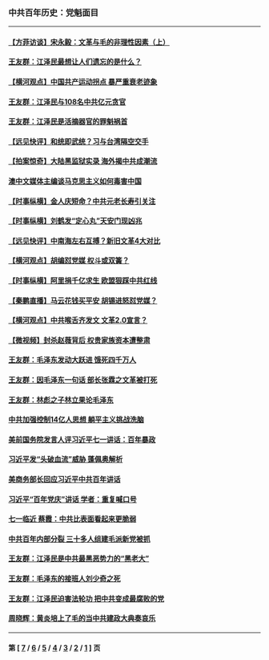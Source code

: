 ### 中共百年历史：党魁面目
---
#### [【方菲访谈】宋永毅：文革与毛的非理性因素（上）](../../pages/nf1176107/n13469956.md?04220430) 
#### [王友群：江泽民最想让人们遗忘的是什么？](../../pages/nf1176107/n13408949.md?04220430) 
#### [【横河观点】中国共产运动拐点 暴严重衰老迹象](../../pages/nf1176107/n13388333.md?04220430) 
#### [王友群：江泽民与108名中共亿元贪官](../../pages/nf1176107/n13352358.md?04220430) 
#### [王友群：江泽民是活摘器官的罪魁祸首](../../pages/nf1176107/n13336903.md?04220430) 
#### [【远见快评】和统即武统？习与台湾隔空交手](../../pages/nf1176107/n13297739.md?04220430) 
#### [【拍案惊奇】大陆黑监狱实录 海外揭中共成潮流](../../pages/nf1176107/n13288853.md?04220430) 
#### [澳中文媒体主编谈马克思主义如何毒害中国](../../pages/nf1176107/n13257387.md?04220430) 
#### [【时事纵横】金人庆短命？中共元老长寿引关注](../../pages/nf1176107/n13217934.md?04220430) 
#### [【时事纵横】刘鹤发“定心丸”天安门现凶兆](../../pages/nf1176107/n13215416.md?04220430) 
#### [【远见快评】中南海左右互搏？新旧文革4大对比](../../pages/nf1176107/n13214745.md?04220430) 
#### [【横河观点】胡编怼党媒 权斗或双簧？](../../pages/nf1176107/n13210864.md?04220430) 
#### [【时事纵横】阿里捐千亿求生 欧盟狠踩中共红线](../../pages/nf1176107/n13206431.md?04220430) 
#### [【秦鹏直播】马云花钱买平安 胡锡进怒怼党媒？](../../pages/nf1176107/n13206392.md?04220430) 
#### [【横河观点】中共喉舌齐发文 文革2.0宣言？](../../pages/nf1176107/n13201248.md?04220430) 
#### [【微视频】封杀赵薇背后 权贵家族资本遭整肃](../../pages/nf1176107/n13197798.md?04220430) 
#### [王友群：毛泽东发动大跃进 饿死四千万人](../../pages/nf1176107/n13177158.md?04220430) 
#### [王友群：因毛泽东一句话 部长张霖之文革被打死](../../pages/nf1176107/n13161711.md?04220430) 
#### [王友群：林彪之子林立果论毛泽东](../../pages/nf1176107/n13128622.md?04220430) 
#### [中共加强控制14亿人思想 躺平主义挑战洗脑](../../pages/nf1176107/n13094299.md?04220430) 
#### [美前国务院发言人评习近平七一讲话：百年暴政](../../pages/nf1176107/n13066986.md?04220430) 
#### [习近平发“头破血流”威胁 蓬佩奥解析](../../pages/nf1176107/n13063604.md?04220430) 
#### [美商务部长回应习近平中共百年讲话](../../pages/nf1176107/n13062903.md?04220430) 
#### [习近平“百年党庆”讲话 学者：重复喊口号](../../pages/nf1176107/n13061411.md?04220430) 
#### [七一临近 蔡霞：中共比表面看起来更脆弱](../../pages/nf1176107/n13056418.md?04220430) 
#### [中共百年内部分裂 三十多人组建毛派新党被抓](../../pages/nf1176107/n13044023.md?04220430) 
#### [王友群：江泽民是中共最黑恶势力的“黑老大”](../../pages/nf1176107/n13022180.md?04220430) 
#### [王友群：毛泽东的接班人刘少奇之死](../../pages/nf1176107/n12991772.md?04220430) 
#### [王友群：江泽民迫害法轮功 把中共变成最腐败的党](../../pages/nf1176107/n12947347.md?04220430) 
#### [周晓辉：黄炎培上了毛的当中共建政大典奏哀乐](../../pages/nf1176107/n12942780.md?04220430) 

---
#### 第 [ [7](./7.md?04220430) / [6](./6.md?04220430) / [5](./5.md?04220430) / [4](./4.md?04220430) / [3](./3.md?04220430) / [2](./2.md?04220430) / [1](./1.md?04220430) ] 页
